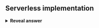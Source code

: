 ## Serverless implementation
<details>
<summary><b>Reveal answer</b></summary>
The cloud computing maeks use of ""hidden"" containers to run custom function code.<br><br>Serverless computing does not mean there are no servers!!! it means most operational concerns are up to the cloud provider
</details>
